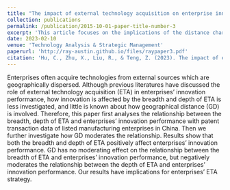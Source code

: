 ```yaml
---
title: "The impact of external technology acquisition on enterprise innovation performance: the moderating effect of geographical distance"
collection: publications
permalink: /publication/2015-10-01-paper-title-number-3
excerpt: 'This article focuses on the implications of the distance characteristics of inter-firm technology transactions (mainly in the form of patent transfers) for subsequent innovation by firms.'
date: 2023-02-10
venue: 'Technology Analysis & Strategic Management'
paperurl: 'http://ray-austin.github.io/files/raypaper3.pdf'
citation: 'Hu, C., Zhu, X., Liu, R., & Teng, Z. (2023). The impact of external technology acquisition on enterprise innovation performance: the moderating effect of geographical distance. Technology Analysis & Strategic Management, 1-15.'
---
```


Enterprises often acquire technologies from external sources which are geographically dispersed. Although previous literatures have discussed the role of external technology acquisition (ETA) in enterprises’ innovation performance, how innovation is affected by the breadth and depth of ETA is less investigated, and little is known about how geographical distance (GD) is involved. Therefore, this paper first analyses the relationship between the breadth, depth of ETA and enterprises’ innovation performance with patent transaction data of listed manufacturing enterprises in China. Then we further investigate how GD moderates the relationship. Results show that both the breadth and depth of ETA positively affect enterprises’ innovation performance. GD has no moderating effect on the relationship between the breadth of ETA and enterprises’ innovation performance, but negatively moderates the relationship between the depth of ETA and enterprises’ innovation performance. Our results have implications for enterprises’ ETA strategy.
